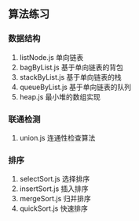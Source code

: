 ## 算法练习

### 数据结构
1. listNode.js 单向链表
2. bagByList.js 基于单向链表的背包
3. stackByList.js 基于单向链表的栈
4. queueByList.js 基于单向链表的队列
5. heap.js 最小堆的数组实现

### 联通检测
1. union.js 连通性检查算法

### 排序
1. selectSort.js 选择排序
2. insertSort.js 插入排序
3. mergeSort.js 归并排序
4. quickSort.js 快速排序
